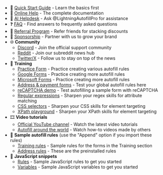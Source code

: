 - 🚀 [Quick Start Guide](https://docs.lightningautofill.com/quickstart) - Learn the basics first
- 📕 [Online Help](https://docs.lightningautofill.com/help/intro) - The complete documentation
- 🤖 [AI Helpdesk](https://poe.com/LightningAutofillPro) - Ask @LightningAutofillPro for assistance
- ❓ [FAQ](https://docs.lightningautofill.com/faq) - Find answers to frequently asked questions
- 🎁 [Referral Program](https://lightningautofill.com/referrals/) - Refer friends for stacking discounts
- 🤝 [Sponsorship](https://lightningautofill.com/sponsorship/) - Partner with us to grow your brand
- 🌐 **Community**
  - [Discord](https://discord.gg/NY6xxsQBRD) - Join the official support community
  - [Reddit](https://www.reddit.com/r/LightningAutofill/) - Join our subreddit news hub
  - [Twitter/X](https://x.com/Lightning_AF) - Follow us to stay on top of the news
- 💪 **Training**
  - [Practice Form](https://lightningautofill.com/practice/) - Practice creating various autofill rules
  - [Google Forms](https://docs.google.com/forms/d/e/1FAIpQLSfBeozaGcMlNlh2Zx0_We6weVrp9ivui_enI1vUOo4aOUq5lQ/viewform) - Practice creating more autofill rules
  - [Microsoft Forms](https://forms.microsoft.com/r/4jZjtKhqDi) - Practice creating more autofill rules
  - [Address & payment forms](https://greenido.github.io/Product-Site-101/form-cc-example.html) - Test your global autofill rules here
  - [reCAPTCHA demo](https://www.google.com/recaptcha/api2/demo) - Test autofilling a sample form with reCAPTCHA
  - [Regular expressions](https://regex101.com/) - Sharpen your regex skills for attribute matching
  - [CSS selectors](https://flukeout.github.io/) - Sharpen your CSS skills for element targeting
  - [XPath playground](https://scrapinghub.github.io/xpath-playground/) - Sharpen your XPath skills for element targeting
- 🎞️ **Video tutorials**
  - [Official YouTube channel](https://www.youtube.com/@LightningAutofill) - Watch the latest video tutorials
  - [Autofill around the world](https://www.youtube.com/playlist?list=PLwaOpg9d0KdXgwu7WlVILZCNGrKctUCoC) - Watch how-to videos made by others
- 📃 **Sample autofill rules** (use the "Append" option if you import these rules)
  - [Training rules](https://pastebin.com/raw/k5j87pZB) - Sample rules for the forms in the Training section
  - [Address rules](https://pastebin.com/raw/Rk42q0cv) - These are the preinstalled rules
- 📜 **JavaScript snippets**
  - [Rules](https://github.com/thdoan/autofill-snippets/blob/main/rules.txt) - Sample JavaScript rules to get you started
  - [Variables](https://github.com/thdoan/autofill-snippets/blob/main/variables.txt) - Sample JavaScript variables to get you started
